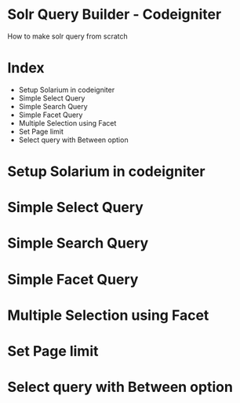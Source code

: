 # Solr Query Builder - Codeigniter

How to make solr query from scratch

# Index

- Setup Solarium in codeigniter
- Simple Select Query
- Simple Search Query
- Simple Facet Query
- Multiple Selection using Facet
- Set Page limit
- Select query with Between option

# Setup Solarium in codeigniter

# Simple Select Query

# Simple Search Query

# Simple Facet Query

# Multiple Selection using Facet

# Set Page limit

# Select query with Between option
